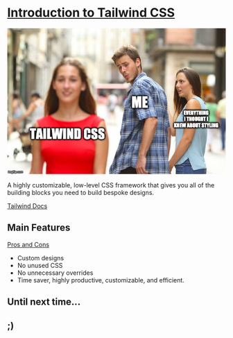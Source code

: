 # [Introduction to Tailwind CSS](https://www.youtube.com/watch?v=mr15Xzb1Ook)

![Tailwind In a Nutshell](./Resources/Memes/Tailwind-in-a-nutshell.jpg)

A highly customizable, low-level CSS framework that gives you all of the building blocks you need to build bespoke designs.

[Tailwind Docs](https://tailwindcss.com/docs/installation)

## Main Features

[Pros and Cons](https://www.youtube.com/watch?v=lHZwlzOUOZ4)

- Custom designs
- No unused CSS
- No unnecessary overrides
- Time saver, highly productive, customizable, and efficient.

## Until next time...

## ;)

